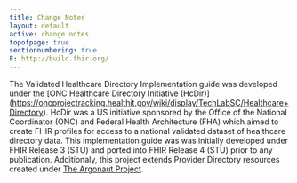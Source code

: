 ```yaml
---
title: Change Notes
layout: default
active: change notes
topofpage: true
sectionnumbering: true
F: http://build.fhir.org/
---
```


The Validated Healthcare Directory Implementation guide was developed under the [ONC Healthcare Directory Initiative (HcDir)] (https://oncprojectracking.healthit.gov/wiki/display/TechLabSC/Healthcare+Directory). HcDir was a US initiative sponsored by the Office of the National Coordinator (ONC) and Federal Health Architecture (FHA) which aimed to create FHIR profiles for access to a national validated dataset of healthcare directory data. This implementation guide was was initially developed under FHIR Release 3 (STU) and ported into FHIR Release 4 (STU) prior to any publication. Additionaly, this project extends Provider Directory resources created under [The Argonaut Project](http://argonautwiki.hl7.org/index.php?title=Main_Page).
